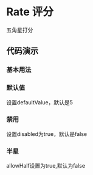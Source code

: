 # Rate 评分

五角星打分

## 代码演示

### 基本用法

<code src="../../src/rate/demo/basic.tsx"></code>

### 默认值
设置defaultValue，默认是5
<code src="../../src/rate/demo/default.tsx"></code>

### 禁用
设置disabled为true，默认是false
<code src="../../src/rate/demo/disabled.tsx"></code>

### 半星
allowHalf设置为true,默认为false
<code src="../../src/rate/demo/half.tsx"></code>

<API src="../../src/rate/index.tsx"></API>
